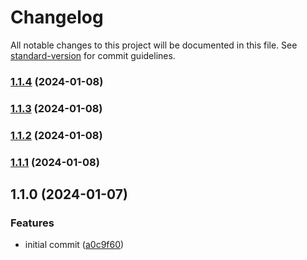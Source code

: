 # Changelog

All notable changes to this project will be documented in this file. See [standard-version](https://github.com/conventional-changelog/standard-version) for commit guidelines.

### [1.1.4](https://github.com/danielsidauruk/helm-ops/compare/v1.1.3...v1.1.4) (2024-01-08)

### [1.1.3](https://github.com/danielsidauruk/helm-ops/compare/v1.1.2...v1.1.3) (2024-01-08)

### [1.1.2](https://github.com/danielsidauruk/helm-ops/compare/v1.1.1...v1.1.2) (2024-01-08)

### [1.1.1](https://github.com/danielsidauruk/helm-ops/compare/v1.1.0...v1.1.1) (2024-01-08)

## 1.1.0 (2024-01-07)


### Features

* initial commit ([a0c9f60](https://github.com/danielsidauruk/helm-ops/commit/a0c9f601684074dda30e6d24ecb9a234ca4a3384))
